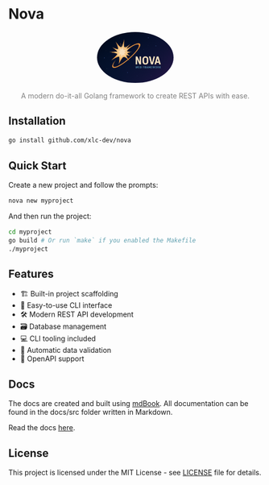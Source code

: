 # Nova

<p align="center">
  <img src="./docs/nova.png" width="30%" style="border-radius: 50%">
</p>

<p align="center" style="color: gray">
  A modern do-it-all Golang framework to create REST APIs with ease.
</p>

## Installation

```sh
go install github.com/xlc-dev/nova
```

## Quick Start

Create a new project and follow the prompts:
```sh
nova new myproject
```

And then run the project:
```sh
cd myproject
go build # Or run `make` if you enabled the Makefile
./myproject
```

## Features

- 🏗 Built-in project scaffolding
- 🔌 Easy-to-use CLI interface
- 🛠️ Modern REST API development
- 🗃 Database management
- 💻 CLI tooling included
- 📝 Automatic data validation
- 🚧 OpenAPI support

## Docs

The docs are created and built using [mdBook](https://github.com/rust-lang/mdBook). All documentation can be found in the docs/src folder written in Markdown.

Read the docs [here](http://localhost:3000/).

## License

This project is licensed under the MIT License - see [LICENSE](./LICENSE) file for details.
